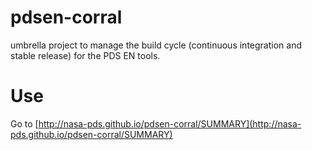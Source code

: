 # pdsen-corral
umbrella project to manage the build cycle (continuous integration and stable release) for the PDS EN tools.

# Use

Go to [http://nasa-pds.github.io/pdsen-corral/SUMMARY](http://nasa-pds.github.io/pdsen-corral/SUMMARY)
 
